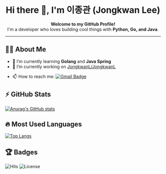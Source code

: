 <h1 align="center">Hi there 👋, I'm 이종관 (Jongkwan Lee)</h1>
<p align="center">
  <b>Welcome to my GitHub Profile!</b><br/>
  I'm a developer who loves building cool things with <strong>Python, Go, and Java</strong>.
</p>

---

## 🧑‍💻 About Me
- 🌱 I’m currently learning **Golang** and **Java Spring** 
- 🔭 I’m currently working on [JongkwanL/JongkwanL](https://github.com/JongkwanL/JongkwanL)
<!-- 
- 👯 I’m looking to collaborate on ...
- 🤔 I’m looking for help with ...
- 💬 Ask me about ...
-->
- 📫 How to reach me: [![Gmail Badge](https://img.shields.io/badge/Gmail-d14836?style=flat-square&logo=Gmail&logoColor=white)](mailto:bellpipe94@gmail.com)
<!-- - 😄 Pronouns: He/Him -->

## ⚡ GitHub Stats
[![Anurag's GitHub stats](https://github-readme-stats.vercel.app/api?username=JongkwanL&show_icons=true&theme=radical)](https://github.com/anuraghazra/github-readme-stats)

## 🔥 Most Used Languages
[![Top Langs](https://github-readme-stats.vercel.app/api/top-langs/?username=JongkwanL&layout=compact&theme=radical)](https://github.com/anuraghazra/github-readme-stats)

## 🏆 Badges
![Hits](https://hits.seeyoufarm.com/api/count/incr/badge.svg?url=https://github.com/JongkwanL&count_bg=%2379C83D&title_bg=%23555555&icon=&icon_color=%23E7E7E7&title=hits&edge_flat=false)
![License](https://img.shields.io/github/license/JongkwanL/JongkwanL?style=flat-square)
